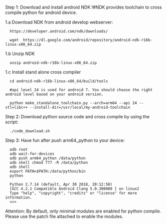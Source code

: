 Step 1: Download and install android NDK           !#NDK provides toolchain to cross compile python for android device. 

  1.a Download NDK from android develop webserver:
  
      https://developer.android.com/ndk/downloads/
      
      wget  https://dl.google.com/android/repository/android-ndk-r16b-linux-x86_64.zip
      
  1.b Unzip NDK
  
      unzip android-ndk-r16b-linux-x86_64.zip 
      
  1.c Install stand alone cross compiler 
  
      cd android-ndk-r16b-linux-x86_64/build/tools
      
      #api level 24 is used for android 7. You should choose the right android level based on your android version.
      
      python make_standalone_toolchain.py --arch=arm64 --api 24 --stl=libc++ --install-dir=/usr/local/my-android-toolchain
      
      
 Step 2: Download python source code and cross compile by using the script:
 
      ./code_download.sh
      
 Step 3:  Have fun after push arm64_python to your device:
 
      adb root 
      adb wait-for-devices
      adb push arm64_python /data/python
      adb shell chmod 777 -R /data/python
      adb shell
      export PATH=$PATH:/data/python/bin
      python
      
      Python 2.7.14 (default, Apr 30 2018, 20:12:50)
      [GCC 4.2.1 Compatible Android Clang 5.0.300080 ] on linux2
      Type "help", "copyright", "credits" or "license" for more information.
      >>>
 
 
 Attention: By default, only minimal modules are enabled for python compile. Please use the patch file attached to enable the modules. 
 

  
      
    
